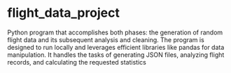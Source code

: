 # flight_data_project
Python program that accomplishes both phases: the generation of random flight data and its subsequent analysis and cleaning. The program is designed to run locally and leverages efficient libraries like pandas for data manipulation. It handles the tasks of generating JSON files, analyzing flight records, and calculating the requested statistics
